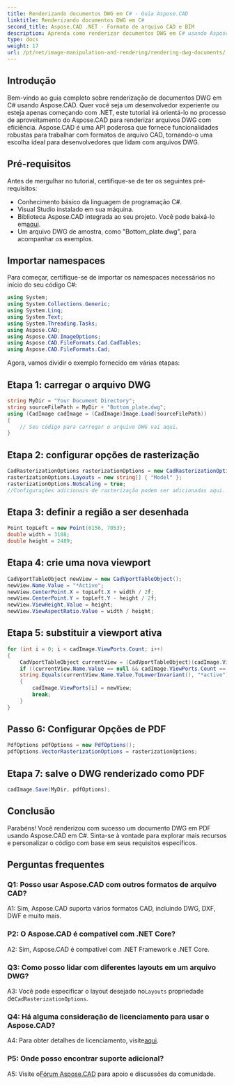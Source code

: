 ```yaml
---
title: Renderizando documentos DWG em C# - Guia Aspose.CAD
linktitle: Renderizando documentos DWG em C#
second_title: Aspose.CAD .NET - Formato de arquivo CAD e BIM
description: Aprenda como renderizar documentos DWG em C# usando Aspose.CAD. Este guia passo a passo aborda importação, configuração e salvamento com exemplos de código.
type: docs
weight: 17
url: /pt/net/image-manipulation-and-rendering/rendering-dwg-documents/
---
```

## Introdução

Bem-vindo ao guia completo sobre renderização de documentos DWG em C# usando Aspose.CAD. Quer você seja um desenvolvedor experiente ou esteja apenas começando com .NET, este tutorial irá orientá-lo no processo de aproveitamento do Aspose.CAD para renderizar arquivos DWG com eficiência. Aspose.CAD é uma API poderosa que fornece funcionalidades robustas para trabalhar com formatos de arquivo CAD, tornando-o uma escolha ideal para desenvolvedores que lidam com arquivos DWG.

## Pré-requisitos

Antes de mergulhar no tutorial, certifique-se de ter os seguintes pré-requisitos:

- Conhecimento básico da linguagem de programação C#.
- Visual Studio instalado em sua máquina.
-  Biblioteca Aspose.CAD integrada ao seu projeto. Você pode baixá-lo em[aqui](https://releases.aspose.com/cad/net/).
- Um arquivo DWG de amostra, como "Bottom_plate.dwg", para acompanhar os exemplos.

## Importar namespaces

Para começar, certifique-se de importar os namespaces necessários no início do seu código C#:

```csharp
using System;
using System.Collections.Generic;
using System.Linq;
using System.Text;
using System.Threading.Tasks;
using Aspose.CAD;
using Aspose.CAD.ImageOptions;
using Aspose.CAD.FileFormats.Cad.CadTables;
using Aspose.CAD.FileFormats.Cad;
```

Agora, vamos dividir o exemplo fornecido em várias etapas:

## Etapa 1: carregar o arquivo DWG

```csharp
string MyDir = "Your Document Directory";
string sourceFilePath = MyDir + "Bottom_plate.dwg";
using (CadImage cadImage = (CadImage)Image.Load(sourceFilePath))
{
    // Seu código para carregar o arquivo DWG vai aqui.
}
```

## Etapa 2: configurar opções de rasterização

```csharp
CadRasterizationOptions rasterizationOptions = new CadRasterizationOptions();
rasterizationOptions.Layouts = new string[] { "Model" };
rasterizationOptions.NoScaling = true;
//Configurações adicionais de rasterização podem ser adicionadas aqui.
```

## Etapa 3: definir a região a ser desenhada

```csharp
Point topLeft = new Point(6156, 7053);
double width = 3108;
double height = 2489;
```

## Etapa 4: crie uma nova viewport

```csharp
CadVportTableObject newView = new CadVportTableObject();
newView.Name.Value = "*Active";
newView.CenterPoint.X = topLeft.X + width / 2f;
newView.CenterPoint.Y = topLeft.Y - height / 2f;
newView.ViewHeight.Value = height;
newView.ViewAspectRatio.Value = width / height;
```

## Etapa 5: substituir a viewport ativa

```csharp
for (int i = 0; i < cadImage.ViewPorts.Count; i++)
{
    CadVportTableObject currentView = (CadVportTableObject)(cadImage.ViewPorts[i]);
    if ((currentView.Name.Value == null && cadImage.ViewPorts.Count == 1) ||
    string.Equals(currentView.Name.Value.ToLowerInvariant(), "*active"))
    {
        cadImage.ViewPorts[i] = newView;
        break;
    }
}
```

## Passo 6: Configurar Opções de PDF

```csharp
PdfOptions pdfOptions = new PdfOptions();
pdfOptions.VectorRasterizationOptions = rasterizationOptions;
```

## Etapa 7: salve o DWG renderizado como PDF

```csharp
cadImage.Save(MyDir, pdfOptions);
```

## Conclusão

Parabéns! Você renderizou com sucesso um documento DWG em PDF usando Aspose.CAD em C#. Sinta-se à vontade para explorar mais recursos e personalizar o código com base em seus requisitos específicos.

## Perguntas frequentes

### Q1: Posso usar Aspose.CAD com outros formatos de arquivo CAD?

A1: Sim, Aspose.CAD suporta vários formatos CAD, incluindo DWG, DXF, DWF e muito mais.

### P2: O Aspose.CAD é compatível com .NET Core?

A2: Sim, Aspose.CAD é compatível com .NET Framework e .NET Core.

### Q3: Como posso lidar com diferentes layouts em um arquivo DWG?

 A3: Você pode especificar o layout desejado no`Layouts` propriedade de`CadRasterizationOptions`.

### Q4: Há alguma consideração de licenciamento para usar o Aspose.CAD?

 A4: Para obter detalhes de licenciamento, visite[aqui](https://purchase.aspose.com/buy).

### P5: Onde posso encontrar suporte adicional?

A5: Visite o[Fórum Aspose.CAD](https://forum.aspose.com/c/cad/19) para apoio e discussões da comunidade.